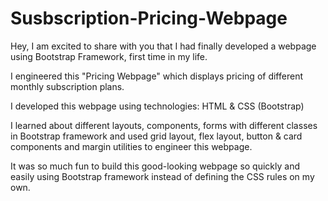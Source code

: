 # Susbscription-Pricing-Webpage

Hey, I am excited to share with you that I had finally developed a webpage using Bootstrap Framework, first time in my life.

I engineered this "Pricing Webpage" which displays pricing of different monthly subscription plans.

I developed this webpage using technologies: HTML & CSS (Bootstrap)

I learned about different layouts, components, forms with different classes in Bootstrap framework and used grid layout, flex layout, button & card components and margin utilities to engineer this webpage.

It was so much fun to build this good-looking webpage so quickly and easily using Bootstrap framework instead of defining the CSS rules on my own. 